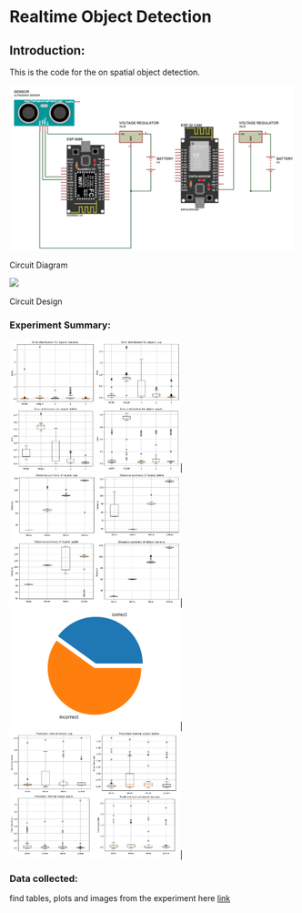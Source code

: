 # Realtime Object Detection

## Introduction:
This is the code for the on spatial object detection.

<img src='screenshots/circuit_diagram.png' width=500>

Circuit Diagram

<img src='screenshots/circuit.jpg' width=500>

Circuit Design

### Experiment Summary:
<img src='screenshots/error_distribution.png' width=300>|
<img src='screenshots/distance_summary.png' width=300>|
<img src='screenshots/pie_chart.png' width=300>|
<img src='screenshots/prediction_interval.png' width=300>|



### Data collected:
find tables, plots and images from the experiment here [link](https://drive.google.com/drive/folders/1MfSruVwZi-DDrN1hb1w0lYawneWl8l9s?usp=sharing)
